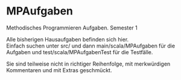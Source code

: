 # MPAufgaben
Methodisches Programmieren Aufgaben. Semester 1

Alle bisherigen Hausaufgaben befinden sich hier. \
Einfach suchen unter src/ und dann main/scala/MPAufgaben für die Aufgaben und test/scala/MPAufgabenTest für die Testfälle.

Sie sind teilweise nicht in richtiger Reihenfolge, mit merkwürdigen Kommentaren und mit Extras geschmückt.
